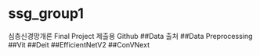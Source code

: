 # ssg_group1
심층신경망개론 Final Project 제출용 Github
##Data 출처
##Data Preprocessing
##Vit
##Deit
##EfficientNetV2
##ConVNext
